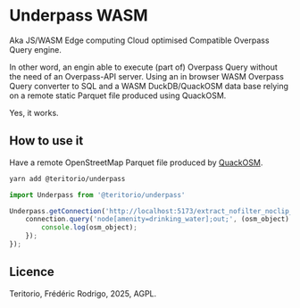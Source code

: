 # Underpass WASM

Aka JS/WASM Edge computing Cloud optimised Compatible Overpass Query engine.

In other word, an engin able to execute (part of) Overpass Query without the need of an Overpass-API server. Using an in browser WASM Overpass Query converter to SQL and a WASM DuckDB/QuackOSM data base relying on a remote static Parquet file produced using QuackOSM.

Yes, it works.

## How to use it

Have a remote OpenStreetMap Parquet file produced by [QuackOSM](https://github.com/kraina-ai/quackosm).


```bash
yarn add @teritorio/underpass
```

```ts
import Underpass from '@teritorio/underpass'

Underpass.getConnection('http://localhost:5173/extract_nofilter_noclip_compact.parquet', (connection: Underpass.Connection) => {
    connection.query('node[amenity=drinking_water];out;', (osm_object) => {
        console.log(osm_object);
    });
});
```

## Licence

Teritorio, Frédéric Rodrigo, 2025, AGPL.
